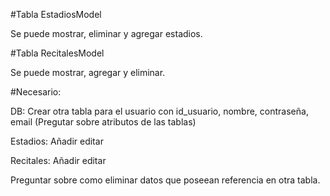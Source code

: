 #Tabla EstadiosModel

Se puede mostrar, eliminar y agregar estadios.

#Tabla RecitalesModel

Se puede mostrar, agregar y eliminar.

#Necesario:

DB: Crear otra tabla para el usuario con id_usuario, nombre, contraseña, email
(Pregutar sobre atributos de las tablas)

Estadios: Añadir editar

Recitales: Añadir editar

Preguntar sobre como eliminar datos que poseean referencia en otra tabla.
